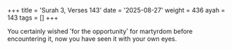 +++
title = 'Surah 3, Verses 143'
date = '2025-08-27'
weight = 436
ayah = 143
tags = []
+++

You certainly wished ˹for the opportunity˺ for martyrdom before encountering it, now you have seen it with your own eyes.